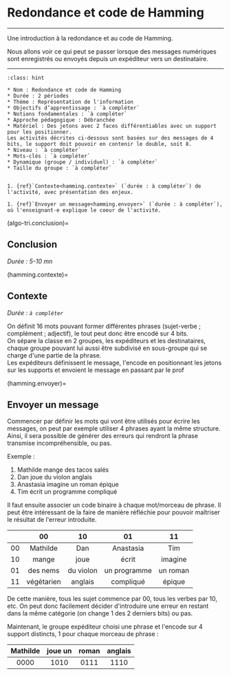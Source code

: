 # Redondance et code de Hamming

---- 

Une introduction à la redondance et au code de Hamming.

Nous allons voir ce qui peut se passer lorsque des messages numériques sont enregistrés ou envoyés depuis un expéditeur vers un destinataire.

----

```{admonition} Caractéristiques
:class: hint

* Nom : Redondance et code de Hamming
* Durée : 2 périodes
* Thème : Représentation de l'information
* Objectifs d’apprentissage : `à compléter`
* Notions fondamentales : `à compléter`
* Approche pédagogique : Débranchée
* Matériel : Des jetons avec 2 faces différentiables avec un support pour les positionner.
Les activités décrites ci-dessous sont basées sur des messages de 4 bits, le support doit pouvoir en contenir le double, soit 8.
* Niveau : `à compléter`
* Mots-clés : `à compléter`
* Dynamique (groupe / individuel) : `à compléter`
* Taille du groupe : `à compléter`
```

```{dropdown} **Déroulement**

1. {ref}`Contexte<hamming.contexte>` (`durée : à compléter`) de l'activité, avec présentation des enjeux. 

1. {ref}`Envoyer un message<hamming.envoyer>` (`durée : à compléter`), où l'enseignant·e explique le coeur de l'activité.
```

(algo-tri.conclusion)=
## Conclusion

*Durée : 5-10 mn*


(hamming.contexte)=
## Contexte

*Durée : `à compléter`*

On définit 16 mots pouvant former différentes phrases (sujet-verbe ; complément ; adjectif), le tout peut donc être encodé sur 4 bits.  
On sépare la classe en 2 groupes, les expéditeurs et les destinataires, chaque groupe pouvant lui aussi être subdivisé en sous-groupe qui se charge d'une partie de la phrase.  
Les expéditeurs définissent le message, l'encode en positionnant les jetons sur les supports et envoient le message en passant par le prof

(hamming.envoyer)=
## Envoyer un message

Commencer par définir les mots qui vont être utilisés pour écrire les messages, on peut par exemple utiliser 4 phrases ayant la même structure.
Ainsi, il sera possible de générer des erreurs qui rendront la phrase transmise incompréhensible, ou pas.

Exemple :
1. Mathilde mange des tacos salés
2. Dan joue du violon anglais
3. Anastasia imagine un roman épique
4. Tim écrit un programme compliqué

Il faut ensuite associer un code binaire à chaque mot/morceau de phrase. Il peut être intéressant de la faire de manière réfléchie pour pouvoir maîtriser le résultat de l'erreur introduite.

| |00 | 10 | 01 | 11 |
|:---| :--: | :--: | :--: | :--: |
| 00 | Mathilde | Dan | Anastasia | Tim |
| 10 | mange | joue | écrit | imagine |
| 01 | des nems | du violon | un programme | un roman |
| 11 | végétarien | anglais | compliqué | épique |

De cette manière, tous les sujet commence par 00, tous les verbes par 10, etc. On peut donc facilement décider d'introduire une erreur en restant dans la même catégorie (on change 1 des 2 derniers bits) ou pas.

Maintenant, le groupe expéditeur choisi une phrase et l'encode sur 4 support distincts, 1 pour chaque morceau de phrase :

|Mathilde | joue un | roman | anglais |
| :--: | :--: | :--: | :--: |
| 0000 | 1010 | 0111 | 1110 |